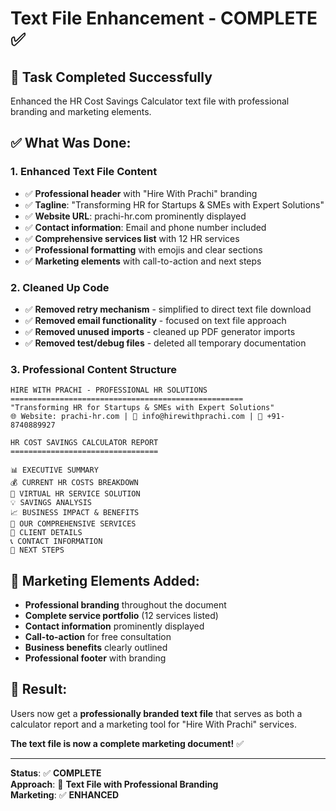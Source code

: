 # Text File Enhancement - COMPLETE ✅

## 🎯 **Task Completed Successfully**

Enhanced the HR Cost Savings Calculator text file with professional branding and marketing elements.

## ✅ **What Was Done:**

### **1. Enhanced Text File Content**
- ✅ **Professional header** with "Hire With Prachi" branding
- ✅ **Tagline**: "Transforming HR for Startups & SMEs with Expert Solutions"
- ✅ **Website URL**: prachi-hr.com prominently displayed
- ✅ **Contact information**: Email and phone number included
- ✅ **Comprehensive services list** with 12 HR services
- ✅ **Professional formatting** with emojis and clear sections
- ✅ **Marketing elements** with call-to-action and next steps

### **2. Cleaned Up Code**
- ✅ **Removed retry mechanism** - simplified to direct text file download
- ✅ **Removed email functionality** - focused on text file approach
- ✅ **Removed unused imports** - cleaned up PDF generator imports
- ✅ **Removed test/debug files** - deleted all temporary documentation

### **3. Professional Content Structure**
```
HIRE WITH PRACHI - PROFESSIONAL HR SOLUTIONS
====================================================
"Transforming HR for Startups & SMEs with Expert Solutions"
🌐 Website: prachi-hr.com | 📧 info@hirewithprachi.com | 📱 +91-8740889927

HR COST SAVINGS CALCULATOR REPORT
=================================

📊 EXECUTIVE SUMMARY
💰 CURRENT HR COSTS BREAKDOWN
🚀 VIRTUAL HR SERVICE SOLUTION
💡 SAVINGS ANALYSIS
📈 BUSINESS IMPACT & BENEFITS
🎯 OUR COMPREHENSIVE SERVICES
👤 CLIENT DETAILS
📞 CONTACT INFORMATION
🎯 NEXT STEPS
```

## 🎯 **Marketing Elements Added:**

- **Professional branding** throughout the document
- **Complete service portfolio** (12 services listed)
- **Contact information** prominently displayed
- **Call-to-action** for free consultation
- **Business benefits** clearly outlined
- **Professional footer** with branding

## 🚀 **Result:**

Users now get a **professionally branded text file** that serves as both a calculator report and a marketing tool for "Hire With Prachi" services.

**The text file is now a complete marketing document!** ✅

---
**Status**: ✅ **COMPLETE**  
**Approach**: 📄 **Text File with Professional Branding**  
**Marketing**: ✅ **ENHANCED** 